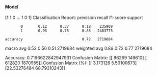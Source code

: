 #### Model
[1 1 0 ... 1 0 1]
Classification Report:
              precision    recall  f1-score   support

           0       0.12      0.37      0.18    235909
           1       0.93      0.75      0.83   2483775

    accuracy                           0.72   2719684
   macro avg       0.52      0.56      0.51   2719684
weighted avg       0.86      0.72      0.77   2719684

Accuracy: 0.7196622842947931
Confusion Matrix:
[[  86299  149610]
 [ 612820 1870955]]
Confusion Matrix (%):
[[ 3.173126    5.50100673]
 [22.53276484 68.79310243]]
